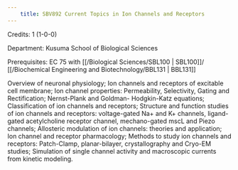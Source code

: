 ```yaml
---
    title: SBV892 Current Topics in Ion Channels and Receptors
---
```

Credits: 1 (1-0-0)

Department: Kusuma School of Biological Sciences

Prerequisites: EC 75 with [[/Biological Sciences/SBL100 | SBL100]]/ [[/Biochemical Engineering and Biotechnology/BBL131 | BBL131]]

Overview of neuronal physiology; Ion channels and receptors of excitable cell membrane; Ion channel properties: Permeability, Selectivity, Gating and Rectification; Nernst-Plank and Goldman- Hodgkin-Katz equations; Classification of ion channels and receptors; Structure and function studies of ion channels and receptors: voltage-gated Na+ and K+ channels, ligand-gated acetylcholine receptor channel, mechano-gated mscL and Piezo channels; Allosteric modulation of ion channels: theories and application; Ion channel and receptor pharmacology; Methods to study ion channels and receptors: Patch-Clamp, planar-bilayer, crystallography and Cryo-EM studies; Simulation of single channel activity and macroscopic currents from kinetic modeling.